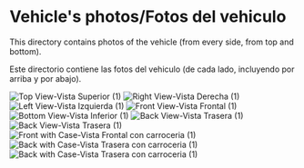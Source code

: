 Vehicle's photos/Fotos del vehiculo
====

This directory contains photos of the vehicle (from every side, from top and bottom).  
  
Este directorio contiene las fotos del vehiculo (de cada lado, incluyendo por arriba y por abajo).

![Top View-Vista Superior (1)](https://github.com/user-attachments/assets/29922a06-bc95-41cc-b966-8a214fb77f5c)
![Right View-Vista Derecha (1)](https://github.com/user-attachments/assets/e2acd171-6160-4fce-ae1f-41acd5156f8e)
![Left View-Vista Izquierda (1)](https://github.com/user-attachments/assets/a064cb2f-6b15-47d6-b451-6efa4bd12f35)
![Front View-Vista Frontal (1)](https://github.com/user-attachments/assets/7d0c8d3a-8b5b-4d4d-9142-4d48bf1b89ea)
![Bottom View-Vista Inferior (1)](https://github.com/user-attachments/assets/143181ac-27ff-4b7c-838b-a235e8fd5038)
![Back View-Vista Trasera (1)](https://github.com/user-attachments/assets/2410cafe-1625-466e-a518-674a964ce306)
![Back View-Vista Trasera (1)](https://github.com/user-attachments/assets/b081a330-bdb5-4cb7-b55c-b1dc5d5c01f1)
![Front with Case-Vista Frontal con carroceria (1)](https://github.com/user-attachments/assets/2828c7b2-6454-4e96-a300-ae32065c25f4)
![Back with Case-Vista Trasera con carroceria (1)](https://github.com/user-attachments/assets/5e9e6783-937e-4919-b58c-6b845b7dd96d)
![Back with Case-Vista Trasera con carroceria (1)](https://github.com/user-attachments/assets/2021b985-27cd-4541-8d5a-14d24e068ef3)
